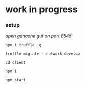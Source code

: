 # work in progress

### setup

_open ganache gui on port 8545_

```node
npm i truffle -g

truffle migrate --network develop

cd client

npm i

npm start

```
